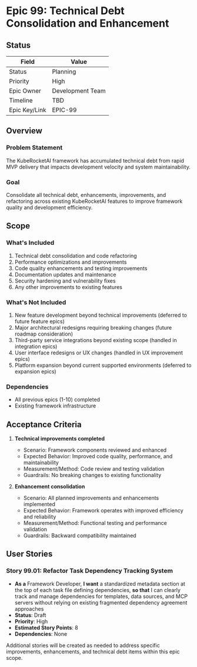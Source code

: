 # Epic 99: Technical Debt Consolidation and Enhancement

## Status

| Field                | Value                    |
|----------------------|--------------------------|
| Status               | Planning                 |
| Priority             | High                     |
| Epic Owner           | Development Team         |
| Timeline             | TBD                      |
| Epic Key/Link        | EPIC-99                  |

## Overview

### Problem Statement

The KubeRocketAI framework has accumulated technical debt from rapid MVP delivery that impacts development velocity and system maintainability.

### Goal

Consolidate all technical debt, enhancements, improvements, and refactoring across existing KubeRocketAI features to improve framework quality and development efficiency.

## Scope

### What's Included

1. Technical debt consolidation and code refactoring
2. Performance optimizations and improvements
3. Code quality enhancements and testing improvements
4. Documentation updates and maintenance
5. Security hardening and vulnerability fixes
6. Any other improvements to existing features

### What's Not Included

1. New feature development beyond technical improvements (deferred to future feature epics)
2. Major architectural redesigns requiring breaking changes (future roadmap consideration)
3. Third-party service integrations beyond existing scope (handled in integration epics)
4. User interface redesigns or UX changes (handled in UX improvement epics)
5. Platform expansion beyond current supported environments (deferred to expansion epics)

### Dependencies

- All previous epics (1-10) completed
- Existing framework infrastructure

## Acceptance Criteria

1. **Technical improvements completed**
   - Scenario: Framework components reviewed and enhanced
   - Expected Behavior: Improved code quality, performance, and maintainability
   - Measurement/Method: Code review and testing validation
   - Guardrails: No breaking changes to existing functionality

2. **Enhancement consolidation**
   - Scenario: All planned improvements and enhancements implemented
   - Expected Behavior: Framework operates with improved efficiency and reliability
   - Measurement/Method: Functional testing and performance validation
   - Guardrails: Backward compatibility maintained

## User Stories

### Story 99.01: Refactor Task Dependency Tracking System

- **As a** Framework Developer, **I want** a standardized metadata section at the top of each task file defining dependencies, **so that** I can clearly track and manage dependencies for templates, data sources, and MCP servers without relying on existing fragmented dependency agreement approaches
- **Status**: Draft
- **Priority**: High
- **Estimated Story Points**: 8
- **Dependencies**: None

Additional stories will be created as needed to address specific improvements, enhancements, and technical debt items within this epic scope.

